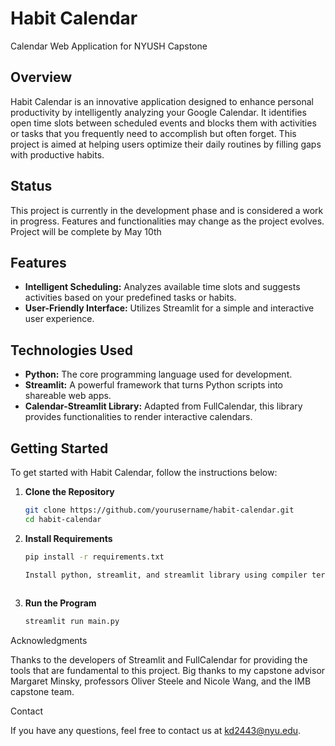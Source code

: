 # Habit Calendar
Calendar Web Application for NYUSH Capstone

## Overview
Habit Calendar is an innovative application designed to enhance personal productivity by intelligently analyzing your Google Calendar. It identifies open time slots between scheduled events and blocks them with activities or tasks that you frequently need to accomplish but often forget. This project is aimed at helping users optimize their daily routines by filling gaps with productive habits.

## Status
This project is currently in the development phase and is considered a work in progress. Features and functionalities may change as the project evolves. Project will be complete by May 10th

## Features
- **Intelligent Scheduling:** Analyzes available time slots and suggests activities based on your predefined tasks or habits.
- **User-Friendly Interface:** Utilizes Streamlit for a simple and interactive user experience.

## Technologies Used
- **Python:** The core programming language used for development.
- **Streamlit:** A powerful framework that turns Python scripts into shareable web apps.
- **Calendar-Streamlit Library:** Adapted from FullCalendar, this library provides functionalities to render interactive calendars.

## Getting Started
To get started with Habit Calendar, follow the instructions below:

1. **Clone the Repository**
   ```bash
   git clone https://github.com/yourusername/habit-calendar.git
   cd habit-calendar

2. **Install Requirements**
   ```bash
   pip install -r requirements.txt

   Install python, streamlit, and streamlit library using compiler terminal
  
3. **Run the Program**
   ```bash
   streamlit run main.py

Acknowledgments

Thanks to the developers of Streamlit and FullCalendar for providing the tools that are fundamental to this project.
Big thanks to my capstone advisor Margaret Minsky, professors Oliver Steele and Nicole Wang, and the IMB capstone team.


Contact

If you have any questions, feel free to contact us at kd2443@nyu.edu.
   

